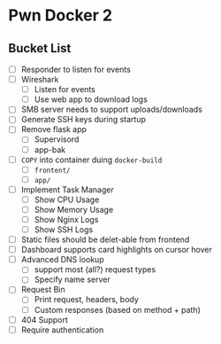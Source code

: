 # Pwn Docker 2

## Bucket List

- [ ] Responder to listen for events
- [ ] Wireshark
  - [ ] Listen for events
  - [ ] Use web app to download logs
- [ ] SMB server needs to support uploads/downloads
- [ ] Generate SSH keys during startup
- [ ] Remove flask app
  - [ ] Supervisord
  - [ ] app-bak
- [ ] `COPY` into container duing `docker-build`
  - [ ] `frontent/`
  - [ ] `app/`
- [ ] Implement Task Manager
  - [ ] Show CPU Usage
  - [ ] Show Memory Usage
  - [ ] Show Nginx Logs
  - [ ] Show SSH Logs
- [ ] Static files should be delet-able from frontend
- [ ] Dashboard supports card highlights on cursor hover
- [ ] Advanced DNS lookup
  - [ ] support most (all?) request types
  - [ ] Specify name server
- [ ] Request Bin
  - [ ] Print request, headers, body
  - [ ] Custom responses (based on method + path)
- [ ] 404 Support
- [ ] Require authentication
